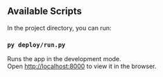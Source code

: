 ## Available Scripts

In the project directory, you can run:

### `py deploy/run.py`

Runs the app in the development mode.<br>
Open [http://localhost:8000](http://localhost:8000) to view it in the browser.
